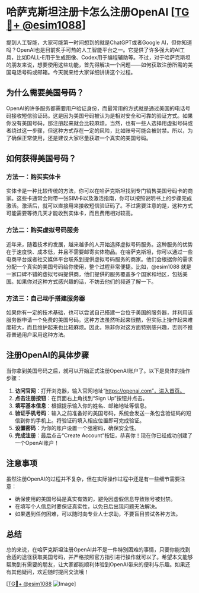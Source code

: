 # 哈萨克斯坦注册卡怎么注册OpenAI [[TG💪+ @esim1088](https://t.me/s/esim1088)]

提到人工智能，大家可能第一时间想到的就是ChatGPT或者Google AI，但你知道吗？OpenAI也是目前炙手可热的人工智能平台之一。它提供了许多强大的AI工具，比如DALL-E用于生成图像、Codex用于编程辅助等。不过，对于哈萨克斯坦的朋友来说，想要使用这些功能，首先得解决一个问题——如何获取注册所需的美国电话号码或邮箱。今天就来给大家详细讲讲这个过程。

## 为什么需要美国号码？

OpenAI的许多服务都需要用户验证身份，而最常用的方式就是通过美国的电话号码接收短信验证码。这是因为美国号码被认为是相对安全和可靠的验证方式。如果你没有美国号码，那注册起来就会比较麻烦。当然，也有一些人选择用虚拟号码或者绕过这一步骤，但这种方式存在一定的风险，比如账号可能会被封禁。所以，为了确保正常使用，还是建议大家尽量获取一个真实的美国号码。

## 如何获得美国号码？

### 方法一：购买实体卡

实体卡是一种比较传统的方法，你可以在哈萨克斯坦找到专门销售美国号码卡的商家。这些卡通常会附带一张SIM卡以及激活指南，你可以按照说明书上的步骤完成激活。激活后，就可以直接用来接收短信验证码了。不过需要注意的是，这种方式可能需要等待几天才能收到实体卡，而且费用相对较高。

### 方法二：购买虚拟号码服务

近年来，随着技术的发展，越来越多的人开始选择虚拟号码服务。这种服务的优势在于速度快、成本低，并且不需要邮寄实体物品。在哈萨克斯坦，你可以通过一些电商平台或者社交媒体平台联系到提供虚拟号码服务的商家。他们会根据你的需求分配一个真实的美国号码给你使用，整个过程非常便捷。比如，@esim1088 就是一家口碑不错的虚拟号码提供商，他们提供的服务覆盖多个国家和地区，包括美国。如果你对这种方式感兴趣的话，不妨去他们的频道了解一下。

### 方法三：自己动手搭建服务器

如果你有一定的技术基础，也可以尝试自己搭建一台位于美国的服务器，并利用该服务器申请一个免费的美国号码。这种方法虽然听起来很酷，但实际上操作起来难度较大，而且维护起来也比较麻烦。因此，除非你对这方面特别感兴趣，否则不推荐普通用户采用这种方法。

## 注册OpenAI的具体步骤

当你拿到美国号码之后，就可以开始正式注册OpenAI账户了。以下是具体的操作步骤：

1. **访问官网**：打开浏览器，输入官网地址“https://openai.com”，进入首页。
2. **点击注册按钮**：在页面右上角找到“Sign Up”按钮并点击。
3. **填写基本信息**：根据提示输入你的姓名、邮箱地址等信息。
4. **验证手机号码**：输入之前准备好的美国号码，系统会发送一条包含验证码的短信到你的手机上。将验证码填入相应位置即可完成验证。
5. **设置密码**：为你的账户设置一个强密码，确保安全性。
6. **完成注册**：最后点击“Create Account”按钮，恭喜你！现在你已经成功创建了一个OpenAI账户！

## 注意事项

虽然注册OpenAI的过程并不复杂，但在实际操作过程中还是有一些细节需要注意：

- 确保使用的美国号码是真实有效的，避免因虚假信息导致账号被封禁。
- 在填写个人信息时要保证真实性，以免日后出现问题无法解决。
- 如果遇到任何困难，可以随时向专业人士求助，不要盲目尝试各种方法。

## 总结

总的来说，在哈萨克斯坦注册OpenAI并不是一件特别困难的事情，只要你能找到合适的途径获取美国号码，并严格按照官方指引进行操作就可以了。希望本文能够帮助到有需要的朋友，让大家都能顺利体验到OpenAI带来的便利与乐趣。如果还有其他疑问，欢迎随时提问交流哦！

[[TG💪+ @esim1088](https://t.me/s/esim1088) ![Image](https://i.postimg.cc/4NQfJmqS/Snipaste-2025-05-13-00-14-12.png)]
